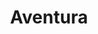 ---
    id: 5
    title: Aventura
    description: Senderismo, tirolinas y exploración al aire libre, el favorito de los pequeños.
    img: ../../assets/exploracion.png
    gallery:
        - ../../assets/galeria/aventura/aventura1.png
        - ../../assets/galeria/aventura/aventura2.png
        - ../../assets/galeria/aventura/aventura3.png
        - ../../assets/galeria/aventura/aventura4.png
---